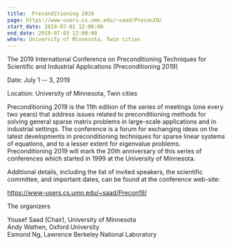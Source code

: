 ```yaml
---
title:  Preconditioning 2019
page: https://www-users.cs.umn.edu/~saad/Precon19/
start_date: 2019-07-01 12:00:00
end_date: 2019-07-03 12:00:00
where: University of Minnesota, Twin cities
---
```



The 2019 International Conference on Preconditioning Techniques
for Scientific and Industrial Applications (Preconditioning 2019) 

Date: July 1 -- 3, 2019

Location: University of Minnesota, Twin cities

Preconditioning 2019  is the  11th edition of  the series  of meetings
(one every two  years) that address issues  related to preconditioning
methods  for solving  general  sparse matrix  problems in  large-scale
applications and in industrial settings. The conference is a forum for
exchanging  ideas  on  the   latest  developments  in  preconditioning
techniques for  sparse linear  systems of equations,  and to  a lesser
extent for  eigenvalue problems.   Preconditioning 2019 will  mark the
20th anniversary of this series of conferences which started in 1999 at
the University of Minnesota.

Additional  details,  including  the  list of  invited  speakers,  the
scientific  committee,  and  important  dates, can  be  found  at  the
conference web-site:

<https://www-users.cs.umn.edu/~saad/Precon19/>

The organizers

Yousef Saad (Chair), University of Minnesota  
Andy Wathen, Oxford University  
Esmond Ng,  Lawrence Berkeley National Laboratory  

